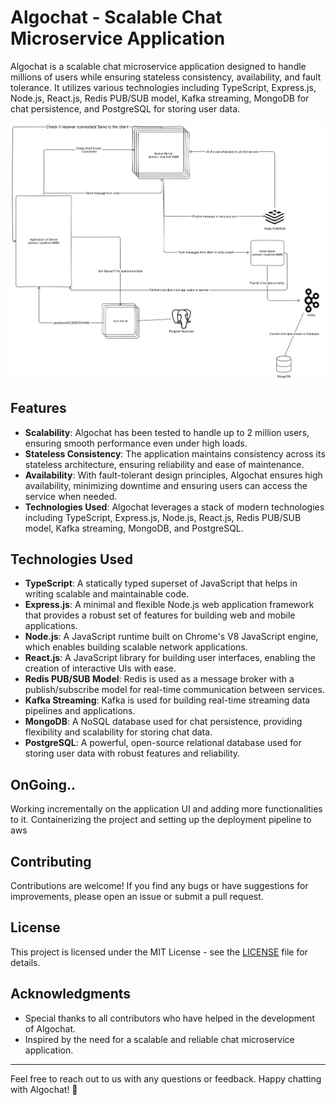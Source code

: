 # Algochat - Scalable Chat Microservice Application

Algochat is a scalable chat microservice application designed to handle millions of users while ensuring stateless consistency, availability, and fault tolerance. It utilizes various technologies including TypeScript, Express.js, Node.js, React.js, Redis PUB/SUB model, Kafka streaming, MongoDB for chat persistence, and PostgreSQL for storing user data.

![Algochat Logo](chatArch.png)
## Features

- **Scalability**: Algochat has been tested to handle up to 2 million users, ensuring smooth performance even under high loads.
- **Stateless Consistency**: The application maintains consistency across its stateless architecture, ensuring reliability and ease of maintenance.
- **Availability**: With fault-tolerant design principles, Algochat ensures high availability, minimizing downtime and ensuring users can access the service when needed.
- **Technologies Used**: Algochat leverages a stack of modern technologies including TypeScript, Express.js, Node.js, React.js, Redis PUB/SUB model, Kafka streaming, MongoDB, and PostgreSQL.

## Technologies Used

- **TypeScript**: A statically typed superset of JavaScript that helps in writing scalable and maintainable code.
- **Express.js**: A minimal and flexible Node.js web application framework that provides a robust set of features for building web and mobile applications.
- **Node.js**: A JavaScript runtime built on Chrome's V8 JavaScript engine, which enables building scalable network applications.
- **React.js**: A JavaScript library for building user interfaces, enabling the creation of interactive UIs with ease.
- **Redis PUB/SUB Model**: Redis is used as a message broker with a publish/subscribe model for real-time communication between services.
- **Kafka Streaming**: Kafka is used for building real-time streaming data pipelines and applications.
- **MongoDB**: A NoSQL database used for chat persistence, providing flexibility and scalability for storing chat data.
- **PostgreSQL**: A powerful, open-source relational database used for storing user data with robust features and reliability.

## OnGoing..

Working incrementally on the application UI and adding more functionalities to it.
Containerizing the project and setting up the deployment pipeline to aws

## Contributing

Contributions are welcome! If you find any bugs or have suggestions for improvements, please open an issue or submit a pull request.

## License

This project is licensed under the MIT License - see the [LICENSE](LICENSE) file for details.

## Acknowledgments

- Special thanks to all contributors who have helped in the development of Algochat.
- Inspired by the need for a scalable and reliable chat microservice application.

---

Feel free to reach out to us with any questions or feedback. Happy chatting with Algochat! 🚀
